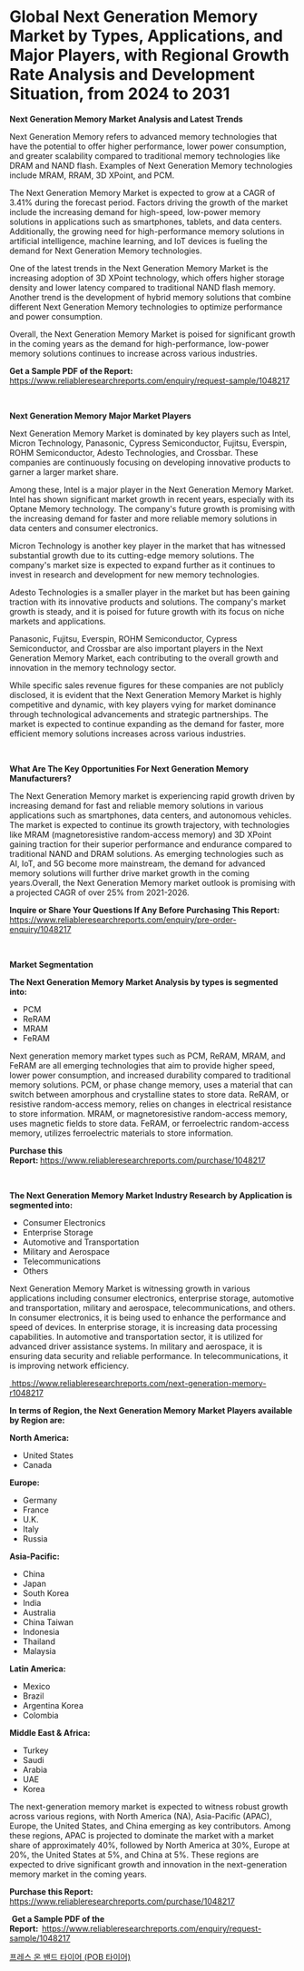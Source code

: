 <p><h1>Global Next Generation Memory Market by Types, Applications, and Major Players, with Regional Growth Rate Analysis and Development Situation, from 2024 to 2031</h1></p><p><strong>Next Generation Memory Market Analysis and Latest Trends</strong></p>
<p><p>Next Generation Memory refers to advanced memory technologies that have the potential to offer higher performance, lower power consumption, and greater scalability compared to traditional memory technologies like DRAM and NAND flash. Examples of Next Generation Memory technologies include MRAM, RRAM, 3D XPoint, and PCM.</p><p>The Next Generation Memory Market is expected to grow at a CAGR of 3.41% during the forecast period. Factors driving the growth of the market include the increasing demand for high-speed, low-power memory solutions in applications such as smartphones, tablets, and data centers. Additionally, the growing need for high-performance memory solutions in artificial intelligence, machine learning, and IoT devices is fueling the demand for Next Generation Memory technologies.</p><p>One of the latest trends in the Next Generation Memory Market is the increasing adoption of 3D XPoint technology, which offers higher storage density and lower latency compared to traditional NAND flash memory. Another trend is the development of hybrid memory solutions that combine different Next Generation Memory technologies to optimize performance and power consumption.</p><p>Overall, the Next Generation Memory Market is poised for significant growth in the coming years as the demand for high-performance, low-power memory solutions continues to increase across various industries.</p></p>
<p><strong>Get a Sample PDF of the Report:&nbsp;</strong> <a href="https://www.reliableresearchreports.com/enquiry/request-sample/1048217">https://www.reliableresearchreports.com/enquiry/request-sample/1048217</a></p>
<p>&nbsp;</p>
<p><strong>Next Generation Memory Major Market Players</strong></p>
<p><p>Next Generation Memory Market is dominated by key players such as Intel, Micron Technology, Panasonic, Cypress Semiconductor, Fujitsu, Everspin, ROHM Semiconductor, Adesto Technologies, and Crossbar. These companies are continuously focusing on developing innovative products to garner a larger market share.</p><p>Among these, Intel is a major player in the Next Generation Memory Market. Intel has shown significant market growth in recent years, especially with its Optane Memory technology. The company's future growth is promising with the increasing demand for faster and more reliable memory solutions in data centers and consumer electronics.</p><p>Micron Technology is another key player in the market that has witnessed substantial growth due to its cutting-edge memory solutions. The company's market size is expected to expand further as it continues to invest in research and development for new memory technologies.</p><p>Adesto Technologies is a smaller player in the market but has been gaining traction with its innovative products and solutions. The company's market growth is steady, and it is poised for future growth with its focus on niche markets and applications.</p><p>Panasonic, Fujitsu, Everspin, ROHM Semiconductor, Cypress Semiconductor, and Crossbar are also important players in the Next Generation Memory Market, each contributing to the overall growth and innovation in the memory technology sector.</p><p>While specific sales revenue figures for these companies are not publicly disclosed, it is evident that the Next Generation Memory Market is highly competitive and dynamic, with key players vying for market dominance through technological advancements and strategic partnerships. The market is expected to continue expanding as the demand for faster, more efficient memory solutions increases across various industries.</p></p>
<p>&nbsp;</p>
<p><strong>What Are The Key Opportunities For Next Generation Memory Manufacturers?</strong></p>
<p><p>The Next Generation Memory market is experiencing rapid growth driven by increasing demand for fast and reliable memory solutions in various applications such as smartphones, data centers, and autonomous vehicles. The market is expected to continue its growth trajectory, with technologies like MRAM (magnetoresistive random-access memory) and 3D XPoint gaining traction for their superior performance and endurance compared to traditional NAND and DRAM solutions. As emerging technologies such as AI, IoT, and 5G become more mainstream, the demand for advanced memory solutions will further drive market growth in the coming years.Overall, the Next Generation Memory market outlook is promising with a projected CAGR of over 25% from 2021-2026.</p></p>
<p><strong>Inquire or Share Your Questions If Any Before Purchasing This Report:</strong> <a href="https://www.reliableresearchreports.com/enquiry/pre-order-enquiry/1048217">https://www.reliableresearchreports.com/enquiry/pre-order-enquiry/1048217</a></p>
<p>&nbsp;</p>
<p><strong>Market Segmentation</strong></p>
<p><strong>The Next Generation Memory Market Analysis by types is segmented into:</strong></p>
<p><ul><li>PCM</li><li>ReRAM</li><li>MRAM</li><li>FeRAM</li></ul></p>
<p><p>Next generation memory market types such as PCM, ReRAM, MRAM, and FeRAM are all emerging technologies that aim to provide higher speed, lower power consumption, and increased durability compared to traditional memory solutions. PCM, or phase change memory, uses a material that can switch between amorphous and crystalline states to store data. ReRAM, or resistive random-access memory, relies on changes in electrical resistance to store information. MRAM, or magnetoresistive random-access memory, uses magnetic fields to store data. FeRAM, or ferroelectric random-access memory, utilizes ferroelectric materials to store information.</p></p>
<p><strong>Purchase this Report:&nbsp;</strong><a href="https://www.reliableresearchreports.com/purchase/1048217">https://www.reliableresearchreports.com/purchase/1048217</a></p>
<p>&nbsp;</p>
<p><strong>The Next Generation Memory Market Industry Research by Application is segmented into:</strong></p>
<p><ul><li>Consumer Electronics</li><li>Enterprise Storage</li><li>Automotive and Transportation</li><li>Military and Aerospace</li><li>Telecommunications</li><li>Others</li></ul></p>
<p><p>Next Generation Memory Market is witnessing growth in various applications including consumer electronics, enterprise storage, automotive and transportation, military and aerospace, telecommunications, and others. In consumer electronics, it is being used to enhance the performance and speed of devices. In enterprise storage, it is increasing data processing capabilities. In automotive and transportation sector, it is utilized for advanced driver assistance systems. In military and aerospace, it is ensuring data security and reliable performance. In telecommunications, it is improving network efficiency.</p></p>
<p><a href="https://www.reliableresearchreports.com/next-generation-memory-r1048217">&nbsp;https://www.reliableresearchreports.com/next-generation-memory-r1048217</a></p>
<p><strong>In terms of Region, the Next Generation Memory Market Players available by Region are:</strong></p>
<p>
    <p> <strong> North America: </strong>
        <ul>
            <li>United States</li>
            <li>Canada</li>
        </ul>
        </p> 
    <p> <strong> Europe: </strong>
        <ul>
            <li>Germany</li>
            <li>France</li>
            <li>U.K.</li>
            <li>Italy</li>
            <li>Russia</li>
        </ul>
        </p> 
    <p> <strong> Asia-Pacific: </strong>
        <ul>
            <li>China</li>
            <li>Japan</li>
            <li>South Korea</li>
            <li>India</li>
            <li>Australia</li>
            <li>China Taiwan</li>
            <li>Indonesia</li>
            <li>Thailand</li>
            <li>Malaysia</li>
        </ul>
        </p> 
    <p> <strong> Latin America: </strong>
        <ul>
            <li>Mexico</li>
            <li>Brazil</li>
            <li>Argentina Korea</li>
            <li>Colombia</li>
        </ul>
        </p> 
    <p> <strong> Middle East & Africa: </strong>
        <ul>
            <li>Turkey</li>
            <li>Saudi</li>
            <li>Arabia</li>
            <li>UAE</li>
            <li>Korea</li>
        </ul>
    </p>
    </p>
<p><p>The next-generation memory market is expected to witness robust growth across various regions, with North America (NA), Asia-Pacific (APAC), Europe, the United States, and China emerging as key contributors. Among these regions, APAC is projected to dominate the market with a market share of approximately 40%, followed by North America at 30%, Europe at 20%, the United States at 5%, and China at 5%. These regions are expected to drive significant growth and innovation in the next-generation memory market in the coming years.</p></p>
<p><strong>Purchase this Report: </strong><a href="https://www.reliableresearchreports.com/purchase/1048217">https://www.reliableresearchreports.com/purchase/1048217</a></p>
<p>&nbsp;<strong>Get a Sample PDF of the Report:&nbsp;&nbsp;</strong><a href="https://www.reliableresearchreports.com/enquiry/request-sample/1048217">https://www.reliableresearchreports.com/enquiry/request-sample/1048217</a></p>
<p><strong></strong></p>
<p><p><a href="https://github.com/Madalyell456456/Market-Research-Report-List-2/blob/main/5189305154601.md">프레스 온 밴드 타이어 (POB 타이어)</a></p></p>